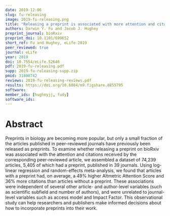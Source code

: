 ```yaml
---
date: 2019-12-06
slug: fu-releasing
image: 2019-fu-releasing.png
title: "Releasing a preprint is associated with more attention and citations for the peer-reviewed article"
authors: Darwin Y. Fu and Jacob J. Hughey
preprint_journal: bioRxiv
preprint_doi: 10.1101/699652
short_ref: Fu and Hughey, eLife 2019
peer_reviewed: true
journal: eLife
year: 2019
doi: 10.7554/eLife.52646
pdf: 2019-fu-releasing.pdf
supp: 2019-fu-releasing-supp.zip
pmid: 31808742
reviews: 2019-fu-releasing-reviews.pdf
results: https://doi.org/10.6084/m9.figshare.8855795
software: 
member_ids: [hugheyjj, fudy]
software_ids: 
---
```


# Abstract

Preprints in biology are becoming more popular, but only a small fraction of the articles published in peer-reviewed journals have previously been released as preprints. To examine whether releasing a preprint on bioRxiv was associated with the attention and citations received by the corresponding peer-reviewed article, we assembled a dataset of 74,239 articles, 5,405 of which had a preprint, published in 39 journals. Using log-linear regression and random-effects meta-analysis, we found that articles with a preprint had, on average, a 49% higher Altmetric Attention Score and 36% more citations than articles without a preprint. These associations were independent of several other article- and author-level variables (such as scientific subfield and number of authors), and were unrelated to journal-level variables such as access model and Impact Factor. This observational study can help researchers and publishers make informed decisions about how to incorporate preprints into their work.

